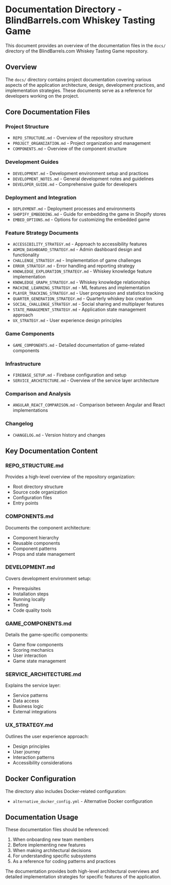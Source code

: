 # Documentation Directory - BlindBarrels.com Whiskey Tasting Game

This document provides an overview of the documentation files in the `docs/` directory of the BlindBarrels.com Whiskey Tasting Game repository.

## Overview

The `docs/` directory contains project documentation covering various aspects of the application architecture, design, development practices, and implementation strategies. These documents serve as a reference for developers working on the project.

## Core Documentation Files

### Project Structure

- `REPO_STRUCTURE.md` - Overview of the repository structure
- `PROJECT_ORGANIZATION.md` - Project organization and management
- `COMPONENTS.md` - Overview of the component structure

### Development Guides

- `DEVELOPMENT.md` - Development environment setup and practices
- `DEVELOPMENT_NOTES.md` - General development notes and guidelines
- `DEVELOPER_GUIDE.md` - Comprehensive guide for developers

### Deployment and Integration

- `DEPLOYMENT.md` - Deployment processes and environments
- `SHOPIFY_EMBEDDING.md` - Guide for embedding the game in Shopify stores
- `EMBED_OPTIONS.md` - Options for customizing the embedded game

### Feature Strategy Documents

- `ACCESSIBILITY_STRATEGY.md` - Approach to accessibility features
- `ADMIN_DASHBOARD_STRATEGY.md` - Admin dashboard design and functionality
- `CHALLENGE_STRATEGY.md` - Implementation of game challenges
- `ERROR_STRATEGY.md` - Error handling and reporting strategy
- `KNOWLEDGE_EXPLORATION_STRATEGY.md` - Whiskey knowledge feature implementation
- `KNOWLEDGE_GRAPH_STRATEGY.md` - Whiskey knowledge relationships
- `MACHINE_LEARNING_STRATEGY.md` - ML features and implementation
- `PLAYER_TRACKING_STRATEGY.md` - User progression and statistics tracking
- `QUARTER_GENERATION_STRATEGY.md` - Quarterly whiskey box creation
- `SOCIAL_CHALLENGE_STRATEGY.md` - Social sharing and multiplayer features
- `STATE_MANAGEMENT_STRATEGY.md` - Application state management approach
- `UX_STRATEGY.md` - User experience design principles

### Game Components

- `GAME_COMPONENTS.md` - Detailed documentation of game-related components

### Infrastructure

- `FIREBASE_SETUP.md` - Firebase configuration and setup
- `SERVICE_ARCHITECTURE.md` - Overview of the service layer architecture

### Comparison and Analysis

- `ANGULAR_REACT_COMPARISON.md` - Comparison between Angular and React implementations

### Changelog

- `CHANGELOG.md` - Version history and changes

## Key Documentation Content

### REPO_STRUCTURE.md

Provides a high-level overview of the repository organization:
- Root directory structure
- Source code organization
- Configuration files
- Entry points

### COMPONENTS.md

Documents the component architecture:
- Component hierarchy
- Reusable components
- Component patterns
- Props and state management

### DEVELOPMENT.md

Covers development environment setup:
- Prerequisites
- Installation steps
- Running locally
- Testing
- Code quality tools

### GAME_COMPONENTS.md

Details the game-specific components:
- Game flow components
- Scoring mechanics
- User interaction
- Game state management

### SERVICE_ARCHITECTURE.md

Explains the service layer:
- Service patterns
- Data access
- Business logic
- External integrations

### UX_STRATEGY.md

Outlines the user experience approach:
- Design principles
- User journey
- Interaction patterns
- Accessibility considerations

## Docker Configuration

The directory also includes Docker-related configuration:
- `alternative_docker_config.yml` - Alternative Docker configuration

## Documentation Usage

These documentation files should be referenced:
1. When onboarding new team members
2. Before implementing new features
3. When making architectural decisions
4. For understanding specific subsystems
5. As a reference for coding patterns and practices

The documentation provides both high-level architectural overviews and detailed implementation strategies for specific features of the application.